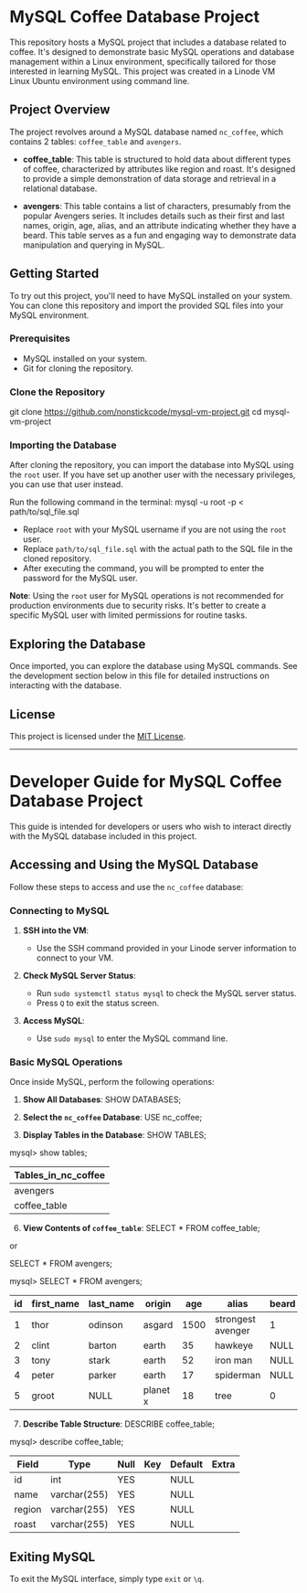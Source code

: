 # MySQL Coffee Database Project

This repository hosts a MySQL project that includes a database related to coffee. It's designed to demonstrate basic MySQL operations and database management within a Linux environment, specifically tailored for those interested in learning MySQL.  This project was created in a Linode VM Linux Ubuntu environment using command line.

## Project Overview

The project revolves around a MySQL database named `nc_coffee`, which contains 2 tables: `coffee_table` and `avengers`.

- **coffee_table**: This table is structured to hold data about different types of coffee, characterized by attributes like region and roast. It's designed to provide a simple demonstration of data storage and retrieval in a relational database.

- **avengers**: This table contains a list of characters, presumably from the popular Avengers series. It includes details such as their first and last names, origin, age, alias, and an attribute indicating whether they have a beard. This table serves as a fun and engaging way to demonstrate data manipulation and querying in MySQL.

## Getting Started

To try out this project, you'll need to have MySQL installed on your system. You can clone this repository and import the provided SQL files into your MySQL environment.

### Prerequisites

- MySQL installed on your system.
- Git for cloning the repository.

### Clone the Repository

git clone https://github.com/nonstickcode/mysql-vm-project.git
cd mysql-vm-project

### Importing the Database

After cloning the repository, you can import the database into MySQL using the `root` user. If you have set up another user with the necessary privileges, you can use that user instead.

Run the following command in the terminal: mysql -u root -p < path/to/sql_file.sql

- Replace `root` with your MySQL username if you are not using the `root` user.
- Replace `path/to/sql_file.sql` with the actual path to the SQL file in the cloned repository.
- After executing the command, you will be prompted to enter the password for the MySQL user.

**Note**: Using the `root` user for MySQL operations is not recommended for production environments due to security risks. It's better to create a specific MySQL user with limited permissions for routine tasks.

## Exploring the Database

Once imported, you can explore the database using MySQL commands. See the development section below in this file for detailed instructions on interacting with the database.

## License

This project is licensed under the [MIT License](LICENSE).



***



# Developer Guide for MySQL Coffee Database Project

This guide is intended for developers or users who wish to interact directly with the MySQL database included in this project.

## Accessing and Using the MySQL Database

Follow these steps to access and use the `nc_coffee` database:

### Connecting to MySQL

1. **SSH into the VM**:
   - Use the SSH command provided in your Linode server information to connect to your VM.

2. **Check MySQL Server Status**:
   - Run `sudo systemctl status mysql` to check the MySQL server status.
   - Press `Q` to exit the status screen.

3. **Access MySQL**:
   - Use `sudo mysql` to enter the MySQL command line.

### Basic MySQL Operations

Once inside MySQL, perform the following operations:

1. **Show All Databases**:
SHOW DATABASES;

2. **Select the `nc_coffee` Database**:
USE nc_coffee;

4. **Display Tables in the Database**:
SHOW TABLES;

mysql> show tables;

| Tables_in_nc_coffee |
|---------------------|
| avengers            |
| coffee_table        |


6. **View Contents of `coffee_table`**:
SELECT * FROM coffee_table;

or

SELECT * FROM avengers;

mysql> SELECT * FROM avengers;

| id | first_name | last_name | origin   | age  | alias             | beard |
|----|------------|-----------|----------|------|-------------------|-------|
| 1  | thor       | odinson   | asgard   | 1500 | strongest avenger | 1     |
| 2  | clint      | barton    | earth    | 35   | hawkeye           | NULL  |
| 3  | tony       | stark     | earth    | 52   | iron man          | NULL  |
| 4  | peter      | parker    | earth    | 17   | spiderman         | NULL  |
| 5  | groot      | NULL      | planet x | 18   | tree              | 0     |


7. **Describe Table Structure**:
DESCRIBE coffee_table;

mysql> describe coffee_table;

| Field  | Type         | Null | Key | Default | Extra |
|--------|--------------|------|-----|---------|-------|
| id     | int          | YES  |     | NULL    |       |
| name   | varchar(255) | YES  |     | NULL    |       |
| region | varchar(255) | YES  |     | NULL    |       |
| roast  | varchar(255) | YES  |     | NULL    |       |


## Exiting MySQL

To exit the MySQL interface, simply type `exit` or `\q`.
